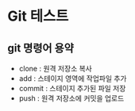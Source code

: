 # Git 테스트

## git 명령어 용약

- clone : 원격 저장소 복사
- add : 스테이지 영역에 작업파일 추가
- commit : 스테이지 추가된 파일 저장
- push : 원격 저장소에 커밋을 업로드

